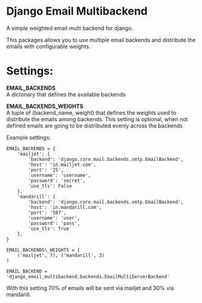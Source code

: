Django Email Multibackend
=========================

A simple weighted email multi backend for django.

This packages allows you to use multiple email backends and distribute the emails with configurable weights.

Settings:
=========


**EMAIL\_BACKENDS**  
A dictonary that defines the available backends

**EMAIL\_BACKENDS\_WEIGHTS**  
A tuple of (backend_name, weight) that defines the weights used to distribute
the emails among backends.
This setting is optional, when not defined emails are going to be distributed evenly
across the backends

Example settings:

    EMAIL_BACKENDS = {
        'mailjet': {
            'backend': 'django.core.mail.backends.smtp.EmailBackend',
            'host': 'in.mailjet.com',
            'port': '25',
            'username': 'username',
            'password': 'secret',
            'use_tls': False
        },
        'mandarill': {
            'backend': 'django.core.mail.backends.smtp.EmailBackend',
            'host': 'in.mandarill.com',
            'port': '587',
            'username': 'user',
            'password': 'pass',
            'use_tls': True
        },
    }

    EMAIL_BACKENDS\_WEIGHTS = (
        ('mailjet', 7), ('mandarill', 3)
    )

    EMAIL_BACKEND = 'django_email_multibackend.backends.EmailMultiServerBackend'


With this setting 70% of emails will be sent via mailjet and 30% via mandarill.
